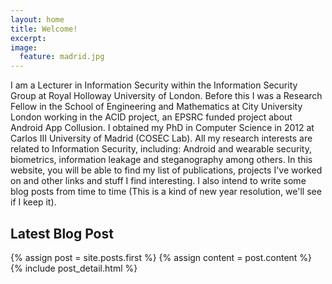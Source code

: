 ```yaml
---
layout: home
title: Welcome!
excerpt:
image:
  feature: madrid.jpg
---
```


I am a Lecturer in Information Security within the Information Security Group at Royal Holloway University of London.  Before this I was a Research Fellow in the School of Engineering and Mathematics at City University London working in the ACID project, an EPSRC funded project about Android App Collusion. I obtained my PhD in Computer Science in 2012 at Carlos III University of Madrid (COSEC Lab). All my research interests are related to Information Security, including: Android and wearable security, biometrics, information leakage and steganography among others. In this website, you will be able to find my list of publications, projects I've worked on and other links and stuff I find interesting. I also intend to write some blog posts from time to time (This is a kind of new year resolution, we'll see if I keep it).

## Latest Blog Post

<div class="blog-index">  
  {% assign post = site.posts.first %}
  {% assign content = post.content %}
  {% include post_detail.html %}
</div>
